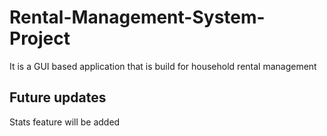 # Rental-Management-System-Project
It is a GUI based application that is build for household rental management

## Future updates

Stats feature will be added 
